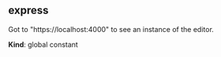 <a name="express"></a>

## express
Got to "https://localhost:4000" to see an instance of the editor.

**Kind**: global constant  
